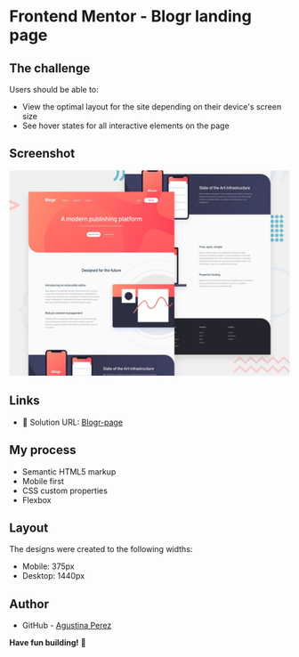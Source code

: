 # Frontend Mentor - Blogr landing page

## The challenge
Users should be able to:

- View the optimal layout for the site depending on their device's screen size
- See hover states for all interactive elements on the page

## Screenshot
![Design preview for the Blogr landing page coding challenge](./design/desktop-preview.jpg)

## Links 
- 📌 Solution URL: [Blogr-page](https://gemmaceous-compasse.000webhostapp.com/Blog-page/)

## My process

- Semantic HTML5 markup
- Mobile first
- CSS custom properties
- Flexbox 

## Layout

The designs were created to the following widths:
- Mobile: 375px
- Desktop: 1440px

## Author

- GitHub - [Agustina Perez](https://github.com/AguuusPerez)

**Have fun building!** 🚀
